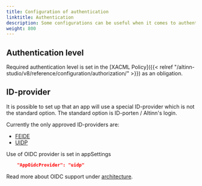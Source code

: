 ```yaml
---
title: Configuration of authentication
linktitle: Authentication
description: Some configurations can be useful when it comes to authentication
weight: 800
---
```



## Authentication level

Required authentication level is set in the [XACML Policy]({{< relref "/altinn-studio/v8/reference/configuration/authorization/" >}}) as an obligation.

## ID-provider

It is possible to set up that an app will use a special ID-provider which is not the standard option. The standard option is ID-porten / Altinn's login.  

Currently the only approved ID-providers are:

- [FEIDE](https://www.feide.no/)
- [UIDP](https://www.udir.no/verktoy/uidp/)

Use of OIDC provider is set in appSettings

```json
    "AppOidcProvider": "uidp"
```


Read more about OIDC support under [architecture](/technology/architecture/capabilities/runtime/security/authentication/oidcproviders/).

